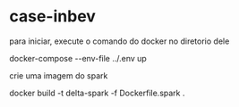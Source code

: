 # case-inbev

para iniciar, execute o comando do docker no diretorio dele

docker-compose --env-file ../.env  up 

crie uma imagem do spark

docker build -t delta-spark -f Dockerfile.spark .